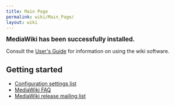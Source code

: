 ```yaml
---
title: Main Page
permalink: wiki/Main_Page/
layout: wiki
---
```


<big>**MediaWiki has been successfully installed.**</big>

Consult the [User's Guide](http://meta.wikimedia.org/wiki/Help:Contents)
for information on using the wiki software.

Getting started
---------------

-   [Configuration settings
    list](http://www.mediawiki.org/wiki/Manual:Configuration_settings)
-   [MediaWiki FAQ](http://www.mediawiki.org/wiki/Manual:FAQ)
-   [MediaWiki release mailing
    list](http://lists.wikimedia.org/mailman/listinfo/mediawiki-announce)

